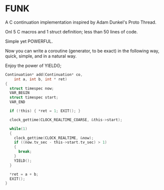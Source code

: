# FUNK

A C continuation implementation inspired by Adam Dunkel's Proto Thread.

Onl 5 C macros and 1 struct definition; less than 50 lines of code.

Simple yet POWERFUL.

Now you can write a coroutine (generator, to be exact) in the following way, quick, simple, and in a natural way.

Enjoy the power of YIELD();

```C
Continuation* add(Continuation* co,
    int a, int b, int * ret)
{
  struct timespec now;
  VAR_BEGIN
  struct timespec start;
  VAR_END

  if (!this) { *ret = 1; EXIT(); }

  clock_gettime(CLOCK_REALTIME_COARSE, &this->start);

  while(1)
  {
    clock_gettime(CLOCK_REALTIME, &now);
    if ((now.tv_sec - this->start.tv_sec) > 1)
    {
      break;
    }
    YIELD();
  }

  *ret = a + b;
  EXIT();
}
```
